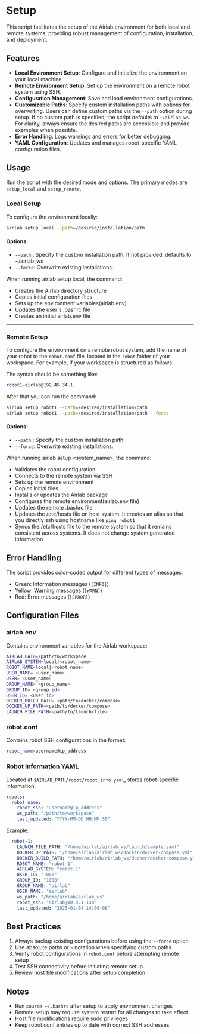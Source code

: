 # Setup

This script facilitates the setup of the Airlab environment for both local and remote systems, providing robust management of configuration, installation, and deployment.

## Features

- **Local Environment Setup**: Configure and initialize the environment on your local machine.
- **Remote Environment Setup**: Set up the environment on a remote robot system using SSH.
- **Configuration Management**: Save and load environment configurations.
- **Customizable Paths**: Specify custom installation paths with options for overwriting. Users can define custom paths via the `--path` option during setup. If no custom path is specified, the script defaults to `~/airlab_ws`. For clarity, always ensure the desired paths are accessible and provide examples when possible.
- **Error Handling**: Logs warnings and errors for better debugging.
- **YAML Configuration**: Updates and manages robot-specific YAML configuration files.

## Usage

Run the script with the desired mode and options. The primary modes are `setup_local` and `setup_remote`.

### Local Setup

To configure the environment locally:

```bash
airlab setup local --path=/desired/installation/path
```

#### Options:
- `--path` : Specify the custom installation path. If not provided, defaults to ~/airlab_ws
- `--force`: Overwrite existing installations.

When running airlab setup local, the command:
- Creates the Airlab directory structure
- Copies initial configuration files
- Sets up the environment variables(airlab.env)
- Updates the user's .bashrc file
- Creates an initial airlab.env file

---

### Remote Setup

To configure the environment on a remote robot system, add the name of your robot to the `robot.conf` file, located in the `robot` folder of your workspace. For example, if your workspace is structured as follows:

The syntax should be something like:
```bash
robot1=airlab@192.45.34.1
```

After that you can run the command:
```bash
airlab setup robot1 --path=/desired/installation/path
airlab setup robot1 --path=/desired/installation/path --force
```

#### Options:
- `--path` : Specify the custom installation path.
- `--force`: Overwrite existing installations.

When running airlab setup <system_name>, the command:
- Validates the robot configuration
- Connects to the remote system via SSH
- Sets up the remote environment
- Copies initial files
- Installs or updates the Airlab package
- Configures the remote environment(airlab.env file)
- Updates the remote .bashrc file
- Updates the /etc/hosts file on host system. It creates an alias so that you directly ssh using hostname like `ping robot1`
- Syncs the /etc/hosts file to the remote system so that it remains consistent across systems. It does not change system generated information

## Error Handling

The script provides color-coded output for different types of messages:
- Green: Information messages (`[INFO]`)
- Yellow: Warning messages (`[WARN]`)
- Red: Error messages (`[ERROR]`)

## Configuration Files

### airlab.env
Contains environment variables for the Airlab workspace:
```bash
AIRLAB_PATH=/path/to/workspace
AIRLAB_SYSTEM=local|<robot_name>
ROBOT_NAME=local|<robot_name>
USER_NAME= <user_name>
USER= <user_name>
GROUP_NAME= <group_name>
GROUP_ID= <group id>
USER_ID= <user id>
DOCKER_BUILD_PATH= <path/to/docker/compose>
DOCKER_UP_PATH=<path/to/docker/compose>
LAUNCH_FILE_PATH=<path/to/launch/file>
```

### robot.conf
Contains robot SSH configurations in the format:
```bash
robot_name=username@ip_address
```

### Robot Information YAML
Located at `$AIRLAB_PATH/robot/robot_info.yaml`, stores robot-specific information:
```yaml
robots:
  robot_name:
    robot_ssh: "username@ip_address"
    ws_path: "/path/to/workspace"
    last_updated: "YYYY-MM-DD HH:MM:SS"
```

Example:
```yaml
  robot-1:
    LAUNCH_FILE_PATH: "/home/airlab/airlab_ws/launch/sample.yaml"
    DOCKER_UP_PATH: "/home/airlab/airlab_ws/docker/docker-compose.yml"
    DOCKER_BUILD_PATH: "/home/airlab/airlab_ws/docker/docker-compose.yml"
    ROBOT_NAME: "robot-1"
    AIRLAB_SYSTEM: "robot-1"
    USER_ID: "1000"
    GROUP_ID: "1000"
    GROUP_NAME: "airlab"
    USER_NAME: "airlab"
    ws_path: "/home/airlab/airlab_ws"
    robot_ssh: "airlab@10.3.1.130"
    last_updated: "2025-01-04 14:00:08"

```

## Best Practices

1. Always backup existing configurations before using the `--force` option
2. Use absolute paths or `~` notation when specifying custom paths
3. Verify robot configurations in `robot.conf` before attempting remote setup
4. Test SSH connectivity before initiating remote setup
5. Review host file modifications after setup completion

## Notes

- Run `source ~/.bashrc` after setup to apply environment changes
- Remote setup may require system restart for all changes to take effect
- Host file modifications require sudo privileges
- Keep robot.conf entries up to date with correct SSH addresses